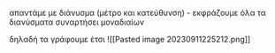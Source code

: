 απαντάμε με διάνυσμα (μέτρο και κατεύθυνση) - εκφράζουμε όλα τα διανύσματα συναρτήσει μοναδιαίων

δηλαδή τα γράφουμε έτσι 
![[Pasted image 20230911225212.png]]